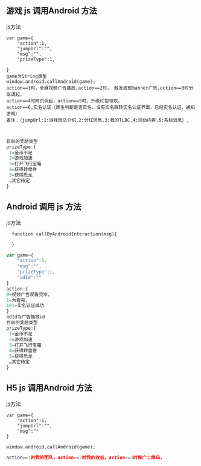 ## 游戏 js 调用Android 方法

js方法
```
var game={
    "action":1,
    "jumpUrl":"",
    "msg":"",
    "prizeType":1,
    
}
game为String类型
window.android.callAndroid(game);
action==1时，全屏视频广告播放,action==2时， 触发底部banner广告,action==3时分享调起，
action==4时网页调起，action==5时，升级红包领取，
action==6,实名认证（原生判断是否实名，没有实名跳转实名认证界面，已经实名认证，通知游戏）
备注：（jumpUrl:1:游戏玩法介绍,2:分红信息,3:我的TLBC,4:活动内容,5:系统消息）,
```
```js


目前的奖励类型
prizeType:{ 
 1=金币不足
 2=游戏加速
 3=打开飞行宝箱
 4=获得转盘卷
 5=获得恐龙
 …其它待定
}

```

## Android 调用 js  方法

js方法
```
  function callByAndroidInteraction(msg){
    
  }
```
```js
var game={
    "action":1,
    "msg":"",
    "prizeType":1,
    "adId":""
}
action:{
0=视频广告观看完毕，
1=为看完，
101=实名认证成功
}
adId为广告播放id
目前的奖励类型
prizeType:{ 
 1=金币不足
 2=游戏加速
 3=打开飞行宝箱
 4=获得转盘卷
 5=获得恐龙
 …其它待定
}

```




## H5 js 调用Android 方法

js方法
```
var game={
    "action":1,
    "jumpUrl":"",
    "msg":""
}

window.android.callAndroid(game);
```
```js
action==1时我的团队，action==2时我的收益，action==3时推广二维码，

```
